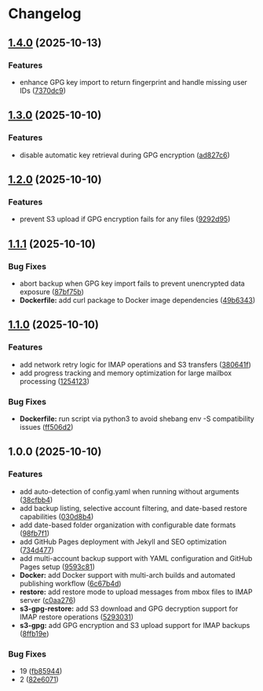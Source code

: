# Changelog

## [1.4.0](https://github.com/chris2k20/imapbackup/compare/v1.3.0...v1.4.0) (2025-10-13)


### Features

* enhance GPG key import to return fingerprint and handle missing user IDs ([7370dc9](https://github.com/chris2k20/imapbackup/commit/7370dc99d96643fc28d6683cd3fa08cf4ba488d9))

## [1.3.0](https://github.com/chris2k20/imapbackup/compare/v1.2.0...v1.3.0) (2025-10-10)


### Features

* disable automatic key retrieval during GPG encryption ([ad827c6](https://github.com/chris2k20/imapbackup/commit/ad827c6448f22d343186b728338127289c602f0c))

## [1.2.0](https://github.com/chris2k20/imapbackup/compare/v1.1.1...v1.2.0) (2025-10-10)


### Features

* prevent S3 upload if GPG encryption fails for any files ([9292d95](https://github.com/chris2k20/imapbackup/commit/9292d95ecdb96292d1bc22704e793ee3b63a5c41))

## [1.1.1](https://github.com/chris2k20/imapbackup/compare/v1.1.0...v1.1.1) (2025-10-10)


### Bug Fixes

* abort backup when GPG key import fails to prevent unencrypted data exposure ([87bf75b](https://github.com/chris2k20/imapbackup/commit/87bf75b944a56b6d730a5ab649dd41074232d9ef))
* **Dockerfile:** add curl package to Docker image dependencies ([49b6343](https://github.com/chris2k20/imapbackup/commit/49b6343fa20d4545050028f472632e0f08c034ea))

## [1.1.0](https://github.com/chris2k20/imapbackup/compare/v1.0.0...v1.1.0) (2025-10-10)


### Features

* add network retry logic for IMAP operations and S3 transfers ([380641f](https://github.com/chris2k20/imapbackup/commit/380641f771f27291ebd3dcf7417f741b8c958a87))
* add progress tracking and memory optimization for large mailbox processing ([1254123](https://github.com/chris2k20/imapbackup/commit/1254123d410dfc81db8addd564703f14584e630c))


### Bug Fixes

* **Dockerfile:** run script via python3 to avoid shebang env -S compatibility issues ([ff506d2](https://github.com/chris2k20/imapbackup/commit/ff506d248ada0b2cbf1d3e566f4d92f050e07362))

## 1.0.0 (2025-10-10)


### Features

* add auto-detection of config.yaml when running without arguments ([38cfbb4](https://github.com/chris2k20/imapbackup/commit/38cfbb4204e3b26fe3af24dfe56c5ece1a0575c3))
* add backup listing, selective account filtering, and date-based restore capabilities ([030d8b4](https://github.com/chris2k20/imapbackup/commit/030d8b4622d6df61bc49365b4b8b51af647acb94))
* add date-based folder organization with configurable date formats ([98fb7f1](https://github.com/chris2k20/imapbackup/commit/98fb7f16f054e502de5f641dfb1009e38e6822f1))
* add GitHub Pages deployment with Jekyll and SEO optimization ([734d477](https://github.com/chris2k20/imapbackup/commit/734d477f0dd30aa31462c86e21f4d2c0ac24eff5))
* add multi-account backup support with YAML configuration and GitHub Pages setup ([9593c81](https://github.com/chris2k20/imapbackup/commit/9593c815fed0cb91d9f664bee8560fd4e0dd1cd4))
* **Docker:** add Docker support with multi-arch builds and automated publishing workflow ([6c67b4d](https://github.com/chris2k20/imapbackup/commit/6c67b4d3808bd832aa027373b35ae2beda13c2b3))
* **restore:** add restore mode to upload messages from mbox files to IMAP server ([c0aa276](https://github.com/chris2k20/imapbackup/commit/c0aa276467f34ff550a5ea8e2f121f8d24324f8a))
* **s3-gpg-restore:** add S3 download and GPG decryption support for IMAP restore operations ([5293031](https://github.com/chris2k20/imapbackup/commit/5293031b728deeaefe58e46a970595afb8920910))
* **s3-gpg:** add GPG encryption and S3 upload support for IMAP backups ([8ffb19e](https://github.com/chris2k20/imapbackup/commit/8ffb19edbd6fd512ee476d0c9b1fd5e699597880))


### Bug Fixes

* 19 ([fb85944](https://github.com/chris2k20/imapbackup/commit/fb8594432f46defca49411215d7f0f0228fb4b03))
* 2 ([82e6071](https://github.com/chris2k20/imapbackup/commit/82e6071fb3733ff1540dc8595b4596fc16141ec3))
